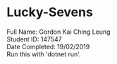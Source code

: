 # Lucky-Sevens
Full Name: Gordon Kai Ching Leung<br>
Student ID: 147547<br>
Date Completed: 19/02/2019<br>
Run this with 'dotnet run'.
